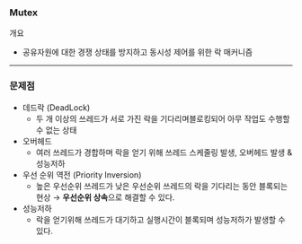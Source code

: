 ### Mutex

개요

- 공유자원에 대한 경쟁 상태를 방지하고 동시성 제어를 위한 락 매커니즘

---

### 문제점

- 데드락 (DeadLock)
    - 두 개 이상의 쓰레드가 서로 가진 락을 기다리며블로킹되어 아무 작업도 수행할 수 없는 상태
- 오버헤드
    - 여러 쓰레드가 경합하며 락을 얻기 위해 쓰레드 스케줄링 발생, 오버헤드 발생 & 성능저하
- 우선 순위 역전 (Priority Inversion)
    - 높은 우선순위 쓰레드가 낮은 우선순위 쓰레드의 락을 기다리는 동안 블록되는 현상
      → **우선순위 상속**으로 해결할 수 있다.
- 성능저하
    - 락을 얻기위해 쓰레드가 대기하고 실행시간이 블록되며 성능저하가 발생할 수 있다.